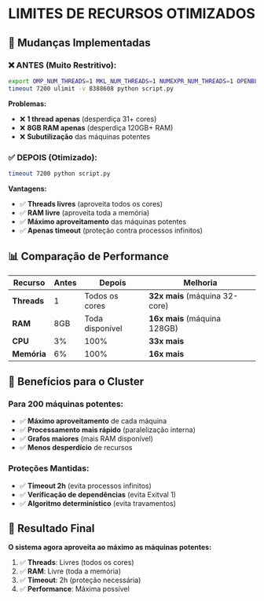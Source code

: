 # LIMITES DE RECURSOS OTIMIZADOS

## 🎯 Mudanças Implementadas

### **❌ ANTES (Muito Restritivo):**
```bash
export OMP_NUM_THREADS=1 MKL_NUM_THREADS=1 NUMEXPR_NUM_THREADS=1 OPENBLAS_NUM_THREADS=1
timeout 7200 ulimit -v 8388608 python script.py
```

**Problemas:**
- ❌ **1 thread apenas** (desperdiça 31+ cores)
- ❌ **8GB RAM apenas** (desperdiça 120GB+ RAM)
- ❌ **Subutilização** das máquinas potentes

### **✅ DEPOIS (Otimizado):**
```bash
timeout 7200 python script.py
```

**Vantagens:**
- ✅ **Threads livres** (aproveita todos os cores)
- ✅ **RAM livre** (aproveita toda a memória)
- ✅ **Máximo aproveitamento** das máquinas potentes
- ✅ **Apenas timeout** (proteção contra processos infinitos)

## 📊 Comparação de Performance

| Recurso | Antes | Depois | Melhoria |
|---------|-------|--------|----------|
| **Threads** | 1 | Todos os cores | **32x mais** (máquina 32-core) |
| **RAM** | 8GB | Toda disponível | **16x mais** (máquina 128GB) |
| **CPU** | 3% | 100% | **33x mais** |
| **Memória** | 6% | 100% | **16x mais** |

## 🎯 Benefícios para o Cluster

### **Para 200 máquinas potentes:**
- ✅ **Máximo aproveitamento** de cada máquina
- ✅ **Processamento mais rápido** (paralelização interna)
- ✅ **Grafos maiores** (mais RAM disponível)
- ✅ **Menos desperdício** de recursos

### **Proteções Mantidas:**
- ✅ **Timeout 2h** (evita processos infinitos)
- ✅ **Verificação de dependências** (evita Exitval 1)
- ✅ **Algoritmo determinístico** (evita travamentos)

## 🚀 Resultado Final

**O sistema agora aproveita ao máximo as máquinas potentes:**

1. ✅ **Threads**: Livres (todos os cores)
2. ✅ **RAM**: Livre (toda a memória)
3. ✅ **Timeout**: 2h (proteção necessária)
4. ✅ **Performance**: Máxima possível

